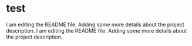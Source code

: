 # test
I am editing the README file. Adding some more details about the project description.
I am editing the README file. Adding some more details about the project description.
